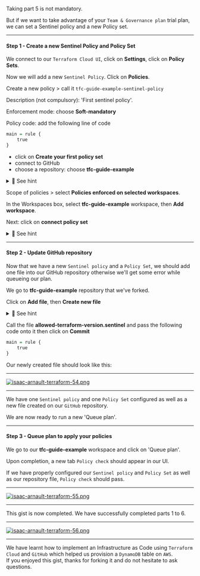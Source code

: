Taking part 5 is not mandatory.<br>

But if we want to take advantage of your `Team & Governance plan` trial plan, we can set a Sentinel policy and a new Policy set.

<hr>

#### Step 1 - Create a new Sentinel Policy and Policy Set

We connect to our `Terraform Cloud UI`, click on <b>Settings</b>, click on <b>Policy Sets</b>.<br>

Now we will add a new `Sentinel Policy`. Click on <b>Policies</b>.<br>

Create a new policy > call it `tfc-guide-example-sentinel-policy`<br>

Description (not compulsory): 'First sentinel policy'.<br>

Enforcement mode: choose <b>Soft-mandatory</b><br>

Policy code: add the following line of code<br>

```r
main = rule {
	true
}
```
- click on <b>Create your first policy set</b>
- connect to GitHub
- choose a repository: choose <b>tfc-guide-example</b>

<details>
<summary>🔴 See hint</summary>
<p>
  
[![isaac-arnault-terraform-31.jpg](https://i.postimg.cc/T1jgdkTC/isaac-arnault-terraform-31.jpg)](https://postimg.cc/YL9h8zGW)

</p>
</details>

Scope of policies > select <b>Policies enforced on selected workspaces</b>.<br>

In the Workspaces box, select <b>tfc-guide-example</b> workspace, then <b>Add workspace</b>.

Next: click on <b>connect policy set</b><br>

<details>
<summary>🔴 See hint</summary>
<p>

[![isaac-arnault-terraform-50.png](https://i.postimg.cc/XYVrPMDH/isaac-arnault-terraform-50.png)](https://postimg.cc/vcN81Kyf)

</p>
</details>

<hr>

#### Step 2 - Update GitHub repository

Now that we have a new `Sentinel policy` and a `Policy Set`, we should add one file into our GitHub repository otherwise we'll get some error while queueing our plan.<br>

We go to <b>tfc-guide-example</b> repository that we've forked.<br>

Click on <b>Add file</b>, then <b>Create new file</b>

<details>
<summary>🔴 See hint</summary>
<p>

[![isaac-arnault-terraform-53.jpg](https://i.postimg.cc/PJ2grwT8/isaac-arnault-terraform-53.jpg)](https://postimg.cc/N22JdLyg)

</p>
</details>

Call the file <b>allowed-terraform-version.sentinel</b> and pass the following code onto it then click on <b>Commit</b><br>

```r
main = rule {
	true
}
```

Our newly created file should look like this:

<hr>

[![isaac-arnault-terraform-54.png](https://i.postimg.cc/4N3C2BQv/isaac-arnault-terraform-54.png)](https://postimg.cc/jCBkL69C)

<hr>

We have one `Sentinel policy` and one `Policy Set` configured as well as a new file created on our `GitHub` repository.<br>

We are now ready to run a new 'Queue plan'.

<hr>

#### Step 3 - Queue plan to apply your policies

We go to our <b>tfc-guide-example</b> workspace and click on 'Queue plan'.<br>

Upon completion, a new tab `Policy check` should appear in our UI.<br>

If we have properly configured our `Sentinel policy` and `Policy Set` as well as our repository file, `Policy check` should pass.

<hr>

[![isaac-arnault-terraform-55.png](https://i.postimg.cc/qqMFYvyB/isaac-arnault-terraform-55.png)](https://postimg.cc/47qwHZWj)

<hr>

This gist is now completed. We have successfully completed parts 1 to 6.

<hr>

[![isaac-arnault-terraform-56.png](https://i.postimg.cc/ncr5GMn0/isaac-arnault-terraform-56.png)](https://postimg.cc/mtx8bLzH)

<hr>

We have learnt how to implement an Infrastructure as Code using `Terraform Cloud` and `GitHub` which helped us provision a `DynamoDB` table on `AWS`.<br>
If you enjoyed this gist, thanks for forking it and do not hesitate to ask questions.
